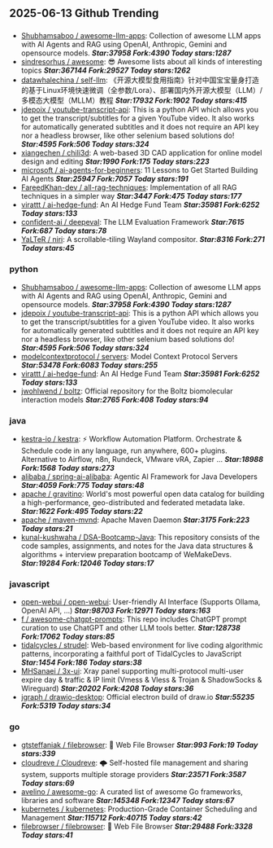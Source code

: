 ## 2025-06-13 Github Trending

### 
* [Shubhamsaboo / awesome-llm-apps](https://github.com/Shubhamsaboo/awesome-llm-apps): Collection of awesome LLM apps with AI Agents and RAG using OpenAI, Anthropic, Gemini and opensource models. ***Star:37958 Fork:4390 Today stars:1287***
* [sindresorhus / awesome](https://github.com/sindresorhus/awesome): 😎 Awesome lists about all kinds of interesting topics ***Star:367144 Fork:29527 Today stars:1262***
* [datawhalechina / self-llm](https://github.com/datawhalechina/self-llm): 《开源大模型食用指南》针对中国宝宝量身打造的基于Linux环境快速微调（全参数/Lora）、部署国内外开源大模型（LLM）/多模态大模型（MLLM）教程 ***Star:17932 Fork:1902 Today stars:415***
* [jdepoix / youtube-transcript-api](https://github.com/jdepoix/youtube-transcript-api): This is a python API which allows you to get the transcript/subtitles for a given YouTube video. It also works for automatically generated subtitles and it does not require an API key nor a headless browser, like other selenium based solutions do! ***Star:4595 Fork:506 Today stars:324***
* [xiangechen / chili3d](https://github.com/xiangechen/chili3d): A web-based 3D CAD application for online model design and editing ***Star:1990 Fork:175 Today stars:223***
* [microsoft / ai-agents-for-beginners](https://github.com/microsoft/ai-agents-for-beginners): 11 Lessons to Get Started Building AI Agents ***Star:25947 Fork:7057 Today stars:191***
* [FareedKhan-dev / all-rag-techniques](https://github.com/FareedKhan-dev/all-rag-techniques): Implementation of all RAG techniques in a simpler way ***Star:3447 Fork:475 Today stars:177***
* [virattt / ai-hedge-fund](https://github.com/virattt/ai-hedge-fund): An AI Hedge Fund Team ***Star:35981 Fork:6252 Today stars:133***
* [confident-ai / deepeval](https://github.com/confident-ai/deepeval): The LLM Evaluation Framework ***Star:7615 Fork:687 Today stars:78***
* [YaLTeR / niri](https://github.com/YaLTeR/niri): A scrollable-tiling Wayland compositor. ***Star:8316 Fork:271 Today stars:45***

### python
* [Shubhamsaboo / awesome-llm-apps](https://github.com/Shubhamsaboo/awesome-llm-apps): Collection of awesome LLM apps with AI Agents and RAG using OpenAI, Anthropic, Gemini and opensource models. ***Star:37958 Fork:4390 Today stars:1287***
* [jdepoix / youtube-transcript-api](https://github.com/jdepoix/youtube-transcript-api): This is a python API which allows you to get the transcript/subtitles for a given YouTube video. It also works for automatically generated subtitles and it does not require an API key nor a headless browser, like other selenium based solutions do! ***Star:4595 Fork:506 Today stars:324***
* [modelcontextprotocol / servers](https://github.com/modelcontextprotocol/servers): Model Context Protocol Servers ***Star:53478 Fork:6083 Today stars:255***
* [virattt / ai-hedge-fund](https://github.com/virattt/ai-hedge-fund): An AI Hedge Fund Team ***Star:35981 Fork:6252 Today stars:133***
* [jwohlwend / boltz](https://github.com/jwohlwend/boltz): Official repository for the Boltz biomolecular interaction models ***Star:2765 Fork:408 Today stars:94***

### java
* [kestra-io / kestra](https://github.com/kestra-io/kestra): ⚡ Workflow Automation Platform. Orchestrate & Schedule code in any language, run anywhere, 600+ plugins. Alternative to Airflow, n8n, Rundeck, VMware vRA, Zapier ... ***Star:18988 Fork:1568 Today stars:273***
* [alibaba / spring-ai-alibaba](https://github.com/alibaba/spring-ai-alibaba): Agentic AI Framework for Java Developers ***Star:4059 Fork:775 Today stars:48***
* [apache / gravitino](https://github.com/apache/gravitino): World's most powerful open data catalog for building a high-performance, geo-distributed and federated metadata lake. ***Star:1622 Fork:495 Today stars:22***
* [apache / maven-mvnd](https://github.com/apache/maven-mvnd): Apache Maven Daemon ***Star:3175 Fork:223 Today stars:21***
* [kunal-kushwaha / DSA-Bootcamp-Java](https://github.com/kunal-kushwaha/DSA-Bootcamp-Java): This repository consists of the code samples, assignments, and notes for the Java data structures & algorithms + interview preparation bootcamp of WeMakeDevs. ***Star:19284 Fork:12046 Today stars:17***

### javascript
* [open-webui / open-webui](https://github.com/open-webui/open-webui): User-friendly AI Interface (Supports Ollama, OpenAI API, ...) ***Star:98703 Fork:12971 Today stars:163***
* [f / awesome-chatgpt-prompts](https://github.com/f/awesome-chatgpt-prompts): This repo includes ChatGPT prompt curation to use ChatGPT and other LLM tools better. ***Star:128738 Fork:17062 Today stars:85***
* [tidalcycles / strudel](https://github.com/tidalcycles/strudel): Web-based environment for live coding algorithmic patterns, incorporating a faithful port of TidalCycles to JavaScript ***Star:1454 Fork:186 Today stars:38***
* [MHSanaei / 3x-ui](https://github.com/MHSanaei/3x-ui): Xray panel supporting multi-protocol multi-user expire day & traffic & IP limit (Vmess & Vless & Trojan & ShadowSocks & Wireguard) ***Star:20202 Fork:4208 Today stars:36***
* [jgraph / drawio-desktop](https://github.com/jgraph/drawio-desktop): Official electron build of draw.io ***Star:55235 Fork:5319 Today stars:34***

### go
* [gtsteffaniak / filebrowser](https://github.com/gtsteffaniak/filebrowser): 📂 Web File Browser ***Star:993 Fork:19 Today stars:339***
* [cloudreve / Cloudreve](https://github.com/cloudreve/Cloudreve): 🌩 Self-hosted file management and sharing system, supports multiple storage providers ***Star:23571 Fork:3587 Today stars:69***
* [avelino / awesome-go](https://github.com/avelino/awesome-go): A curated list of awesome Go frameworks, libraries and software ***Star:145348 Fork:12347 Today stars:67***
* [kubernetes / kubernetes](https://github.com/kubernetes/kubernetes): Production-Grade Container Scheduling and Management ***Star:115712 Fork:40715 Today stars:42***
* [filebrowser / filebrowser](https://github.com/filebrowser/filebrowser): 📂 Web File Browser ***Star:29488 Fork:3328 Today stars:41***
